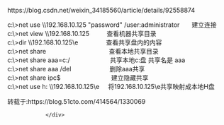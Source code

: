 <p>https://blog.csdn.net/weixin_34185560/article/details/92558874</p>
<div id="content_views" class="htmledit_views">
<div class="artical-content-bak main-content editor-side-new">
<div id="result" class="con editor-preview-side">
<p>c:\&gt;net&nbsp;use&nbsp;\\192.168.10.125&nbsp;"password"&nbsp;/user:administrator&nbsp;&nbsp;&nbsp;&nbsp;&nbsp;&nbsp;&nbsp;建立连接<br />c:\&gt;net&nbsp;view&nbsp;\\192.168.10.125&nbsp;&nbsp;&nbsp;&nbsp;&nbsp;&nbsp;&nbsp;&nbsp;&nbsp;&nbsp;查看机器共享目录<br />c:\&gt;dir&nbsp;\\192.168.10.125\e&nbsp;&nbsp;&nbsp;&nbsp;&nbsp;&nbsp;&nbsp;&nbsp;&nbsp;&nbsp;&nbsp;&nbsp;&nbsp;&nbsp;&nbsp;&nbsp;查看共享盘内的内容<br />c:\&gt;net&nbsp;share&nbsp;&nbsp;&nbsp;&nbsp;&nbsp;&nbsp;&nbsp;&nbsp;&nbsp;&nbsp;&nbsp;&nbsp;&nbsp;&nbsp;&nbsp;&nbsp;&nbsp;&nbsp;&nbsp;&nbsp;&nbsp;&nbsp;&nbsp;&nbsp;&nbsp;&nbsp;&nbsp;&nbsp;&nbsp;&nbsp;&nbsp;&nbsp;&nbsp;&nbsp;&nbsp;&nbsp;查看本地共享目录<br />c:\&gt;net&nbsp;share&nbsp;aaa=c:/&nbsp;&nbsp;&nbsp;&nbsp;&nbsp;&nbsp;&nbsp;&nbsp;&nbsp;&nbsp;&nbsp;&nbsp;&nbsp;&nbsp;&nbsp;&nbsp;&nbsp;&nbsp;&nbsp;&nbsp;&nbsp;&nbsp;&nbsp;共享本地c:盘&nbsp;共享名是&nbsp;aaa<br />c:\&gt;net&nbsp;share&nbsp;aaa&nbsp;/del&nbsp;&nbsp;&nbsp;&nbsp;&nbsp;&nbsp;&nbsp;&nbsp;&nbsp;&nbsp;&nbsp;&nbsp;&nbsp;&nbsp;&nbsp;&nbsp;&nbsp;&nbsp;&nbsp;&nbsp;&nbsp;&nbsp;删除aaa共享<br />c:\&gt;net&nbsp;share&nbsp;ipc$&nbsp;&nbsp;&nbsp;&nbsp;&nbsp;&nbsp;&nbsp;&nbsp;&nbsp;&nbsp;&nbsp;&nbsp;&nbsp;&nbsp;&nbsp;&nbsp;&nbsp;&nbsp;&nbsp;&nbsp;&nbsp;&nbsp;&nbsp;&nbsp;&nbsp;&nbsp;&nbsp;&nbsp;&nbsp;建立隐藏共享<br />c:\&gt;net&nbsp;use&nbsp;h:&nbsp;\\192.168.10.125\e&nbsp;&nbsp;&nbsp;&nbsp;&nbsp;将192.168.10.125\e共享映射成本地H盘</p>


 </div>

 
</div>
<p>转载于:https://blog.51cto.com/414564/1330069</p>


                </div>